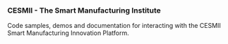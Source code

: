 ### CESMII - The Smart Manufacturing Institute

Code samples, demos and documentation for interacting with the CESMII Smart Manufacturing Innovation Platform.

